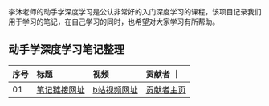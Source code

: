 李沐老师的动手学深度学习是公认非常好的入门深度学习的课程，该项目记录我们用于学习的笔记，在自己学习的同时，也希望对大家学习有所帮助。
## 动手学深度学习笔记整理
| 序号 | 标题 | 视频 | 贡献者 ｜
| :----| :---- | :---- | :---- |
| 01 | [笔记链接网址](笔记链接网址) | [b站视频网址](b站视频网址) | [贡献者主页](贡献者主页) |
